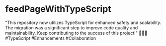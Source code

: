 # feedPageWithTypeScript
 "This repository now utilizes TypeScript for enhanced safety and scalability. The migration was a significant step to improve code quality and maintainability. Keep contributing to the success of this project!" 👨‍💻🚀 #TypeScript #Enhancements #Collaboration
